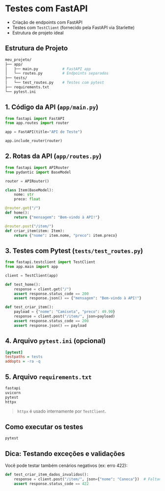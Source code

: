 # Testes com FastAPI
* Criação de endpoints com FastAPI
* Testes com `TestClient` (fornecido pela FastAPI via Starlette)
* Estrutura de projeto ideal


## Estrutura de Projeto
```bash
meu_projeto/
├── app/
│   ├── main.py           # FastAPI app
│   └── routes.py         # Endpoints separados
├── tests/
│   └── test_routes.py    # Testes com pytest
├── requirements.txt
└── pytest.ini
```

## 1. Código da API (`app/main.py`)
```python
from fastapi import FastAPI
from app.routes import router

app = FastAPI(title="API de Teste")

app.include_router(router)
```

## 2. Rotas da API (`app/routes.py`)
```python
from fastapi import APIRouter
from pydantic import BaseModel

router = APIRouter()

class Item(BaseModel):
    nome: str
    preco: float

@router.get("/")
def home():
    return {"mensagem": "Bem-vindo à API!"}

@router.post("/item/")
def criar_item(item: Item):
    return {"nome": item.nome, "preco": item.preco}
```

## 3. Testes com Pytest (`tests/test_routes.py`)
```python
from fastapi.testclient import TestClient
from app.main import app

client = TestClient(app)

def test_home():
    response = client.get("/")
    assert response.status_code == 200
    assert response.json() == {"mensagem": "Bem-vindo à API!"}

def test_criar_item():
    payload = {"nome": "Camiseta", "preco": 49.90}
    response = client.post("/item/", json=payload)
    assert response.status_code == 200
    assert response.json() == payload
```

## 4. Arquivo `pytest.ini` (opcional)
```ini
[pytest]
testpaths = tests
addopts = -ra -q
```

## 5. Arquivo `requirements.txt`
```txt
fastapi
uvicorn
pytest
httpx
```
> `httpx` é usado internamente por `TestClient`.

## Como executar os testes
```bash
pytest
```

## Dica: Testando exceções e validações
Você pode testar também cenários negativos (ex: erro 422):
```python
def test_criar_item_dados_invalidos():
    response = client.post("/item/", json={"nome": "Caneca"})  # Faltando "preco"
    assert response.status_code == 422
```